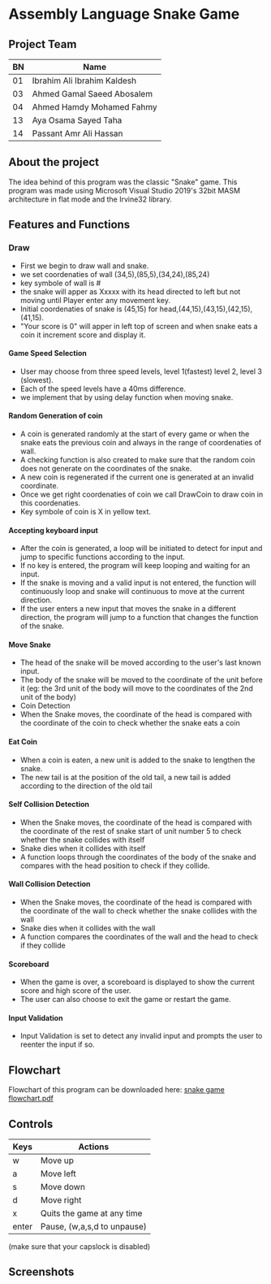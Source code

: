 # Assembly Language Snake Game

## Project Team
| BN              | Name                         |
| ----------------| ---------------------------  |
| 01              | Ibrahim Ali Ibrahim Kaldesh  |
| 03              | Ahmed Gamal Saeed Abosalem   |
| 04              | Ahmed Hamdy Mohamed Fahmy    |
| 13              | Aya Osama Sayed Taha         |
| 14              | Passant Amr Ali Hassan       |



## About the project

The idea behind of this program was the classic "Snake" game. This program was made using Microsoft Visual Studio 2019's 32bit MASM architecture in flat mode and the Irvine32 library.

## Features and Functions

### Draw
- First we begin to draw wall and snake.
- we set coordenaties of wall (34,5),(85,5),(34,24),(85,24)
- key symbole of wall is #
- the snake will apper as Xxxxx with its head directed to left but not moving until Player enter any movement key.
- Initial coordenaties of snake is (45,15) for head,(44,15),(43,15),(42,15),(41,15).
- "Your score is 0" will apper in left top of screen and when snake eats a coin it increment score and display it.


#### Game Speed Selection
- User may choose from three speed levels, level 1(fastest) level 2, level 3 (slowest).
- Each of the speed levels have a 40ms difference.
- we implement that by using delay function when moving snake.

#### Random Generation of coin
- A coin is generated randomly at the start of every game or when the snake eats the previous coin and always in the range of coordenaties of wall.
- A checking function is also created to make sure that the random coin does not generate on the coordinates of the snake.
- A new coin is regenerated if the current one is generated at an invalid coordinate.
- Once we get right coordenaties of coin we call DrawCoin to draw coin in this coordenaties.
- Key symbole of coin is X in yellow text.

#### Accepting keyboard input
- After the coin is generated, a loop will be initiated to detect for input and jump to specific functions according to the input.
- If no key is entered, the program will keep looping and waiting for an input.
- If the snake is moving and a valid input is not entered, the function will continuously loop and snake will continuous to move at the current direction.
- If the user enters a new input that moves the snake in a different direction, the program will jump to a function that changes the function of the snake.

#### Move Snake
- The head of the snake will be moved according to the user's last known input.
- The body of the snake will be moved to the coordinate of the unit before it (eg: the 3rd unit of the body will move to the coordinates of the 2nd unit of the body)
- Coin Detection
- When the Snake moves, the coordinate of the head is compared with the coordinate of the coin to check whether the snake eats a coin

#### Eat Coin
- When a coin is eaten, a new unit is added to the snake to lengthen the snake.
- The new tail is at the position of the old tail, a new tail is added according to the direction of the old tail

#### Self Collision Detection
- When the Snake moves, the coordinate of the head is compared with the coordinate of the rest of snake start of unit number 5 to check whether the snake collides with itself
- Snake dies when it collides with itself
- A function loops through the coordinates of the body of the snake and compares with the head position to check if they collide.

#### Wall Collision Detection
- When the Snake moves, the coordinate of the head is compared with the coordinate of the wall to check whether the snake collides with the wall
- Snake dies when it collides with the wall
- A function compares the coordinates of the wall and the head to check if they collide

#### Scoreboard
- When the game is over, a scoreboard is displayed to show the current score and high score of the user.
- The user can also choose to exit the game or restart the game.

#### Input Validation
- Input Validation is set to detect any invalid input and prompts the user to reenter the input if so.
## Flowchart
Flowchart of this program can be downloaded here: [snake game flowchart.pdf](https://github.com/meixinchoy/SnakeGame-asm8086/files/6953798/snake.game.flowchart.pdf)

## Controls
| Keys              | Actions                     |
| ----------------- | --------------------------- |
| w                 | Move up                     |
| a                 | Move left                   |
| s                 | Move down                   |
| d                 | Move right                  |
| x                 | Quits the game at any time  |
| enter             | Pause, (w,a,s,d to unpause) |

(make sure that your capslock is disabled)
## Screenshots

